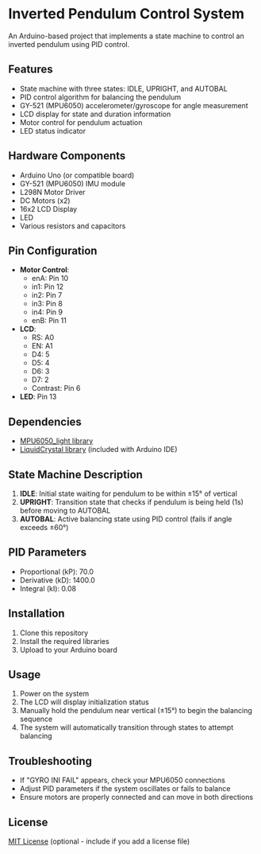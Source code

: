 # Inverted Pendulum Control System

An Arduino-based project that implements a state machine to control an inverted pendulum using PID control.

## Features

- State machine with three states: IDLE, UPRIGHT, and AUTOBAL
- PID control algorithm for balancing the pendulum
- GY-521 (MPU6050) accelerometer/gyroscope for angle measurement
- LCD display for state and duration information
- Motor control for pendulum actuation
- LED status indicator

## Hardware Components

- Arduino Uno (or compatible board)
- GY-521 (MPU6050) IMU module
- L298N Motor Driver
- DC Motors (x2)
- 16x2 LCD Display
- LED
- Various resistors and capacitors

## Pin Configuration

- **Motor Control**:
  - enA: Pin 10
  - in1: Pin 12
  - in2: Pin 7
  - in3: Pin 8
  - in4: Pin 9
  - enB: Pin 11
- **LCD**:
  - RS: A0
  - EN: A1
  - D4: 5
  - D5: 4
  - D6: 3
  - D7: 2
  - Contrast: Pin 6
- **LED**: Pin 13

## Dependencies

- [MPU6050_light library](https://github.com/rfetick/MPU6050_light)
- [LiquidCrystal library](https://www.arduino.cc/en/Reference/LiquidCrystal) (included with Arduino IDE)

## State Machine Description

1. **IDLE**: Initial state waiting for pendulum to be within ±15° of vertical
2. **UPRIGHT**: Transition state that checks if pendulum is being held (1s) before moving to AUTOBAL
3. **AUTOBAL**: Active balancing state using PID control (fails if angle exceeds ±60°)

## PID Parameters

- Proportional (kP): 70.0
- Derivative (kD): 1400.0
- Integral (kI): 0.08

## Installation

1. Clone this repository
2. Install the required libraries
3. Upload to your Arduino board

## Usage

1. Power on the system
2. The LCD will display initialization status
3. Manually hold the pendulum near vertical (±15°) to begin the balancing sequence
4. The system will automatically transition through states to attempt balancing

## Troubleshooting

- If "GYRO INI FAIL" appears, check your MPU6050 connections
- Adjust PID parameters if the system oscillates or fails to balance
- Ensure motors are properly connected and can move in both directions

## License

[MIT License](LICENSE) (optional - include if you add a license file)
